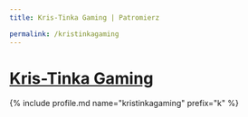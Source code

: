 ```yaml
---
title: Kris-Tinka Gaming | Patromierz

permalink: /kristinkagaming
---
```


# [Kris-Tinka Gaming](https://patronite.pl/kristinkagaming)

{% include profile.md name="kristinkagaming" prefix="k" %}
